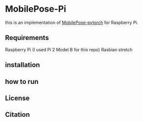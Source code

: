 # MobilePose-Pi

 this is an implementation of [MobilePose-pytorch](https://github.com/YuliangXiu/MobilePose-pytorch) for Raspberry Pi.
 
## Requirements

 Raspberry Pi (I used Pi 2 Model B for this repo)
 Rasbian stretch

## installation
 
## how to run
 
## License
 
## Citation
